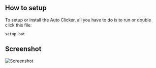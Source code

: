 ## How to setup
To setup or install the Auto Clicker, all you have to do is to run or double click this file:
```
setup.bat
```
## Screenshot
![Screenshot](https://github.com/TankArgie/AutoClicker/blob/main/images/screenshot.png)